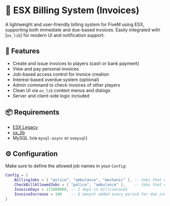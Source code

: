 # 💼 ESX Billing System (Invoices)

A lightweight and user-friendly billing system for FiveM using ESX, supporting both immediate and due-based invoices. Easily integrated with [`ox_lib`] for modern UI and notification support.

## 🔧 Features

- Create and issue invoices to players (cash or bank payment)
- View and pay personal invoices
- Job-based access control for invoice creation
- Interest-based overdue system (optional)
- Admin command to check invoices of other players
- Clean UI via `ox_lib` context menus and dialogs
- Server and client-side logic included

## 📦 Requirements

- [ESX Legacy](https://github.com/esx-framework/esx-legacy)
- [ox_lib](https://overextended.github.io/ox_lib/)
- MySQL (via `mysql-async` or `oxmysql`)

## ⚙️ Configuration

Make sure to define the allowed job names in your `Config`:

```lua
Config = {
    BillingJobs = { "police", "ambulance", "mechanic" }, -- Jobs that can issue invoices
    CheckBillAllowedJobs = { "police", "ambulance" },    -- Jobs that can view player invoices
    InvoiceDays = 172800000, -- 2 days in milliseconds
    InvoiceIncrease = 100    -- $ amount added every period for due invoices
}

